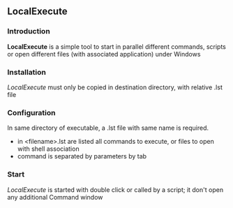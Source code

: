 ## **LocalExecute**


### Introduction

**LocalExecute** is a simple tool to start in parallel different commands, scripts or open different files (with associated application) under Windows


### Installation

*LocalExecute* must only be copied in destination directory, with relative .lst file


### Configuration

In same directory of executable, a .lst file with same name is required.  
  
* in <filename\>.lst are listed all commands to execute, or files to open with shell association
* command is separated by parameters by tab


### Start

*LocalExecute* is started with double click or called by a script; it don't open any additional Command window
